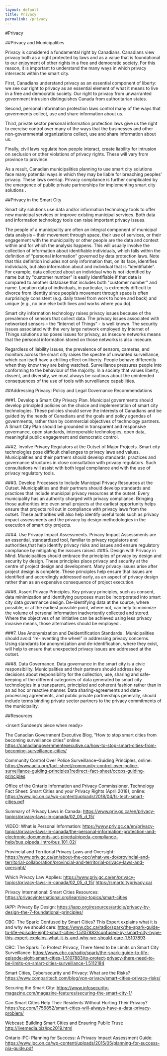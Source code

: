 ```yaml
---
layout: default
title: Privacy
permalink: /privacy
---
```

#Privacy 

##Privacy and Municipalities

Privacy is considered a fundamental right by Canadians.  Canadians view privacy both as a right protected by laws and as a value that is foundational to our enjoyment of other rights in a free and democratic society. For this reason, it is important to understand the many ways in which privacy intersects within the smart city.

First, Canadians understand privacy as an essential component of liberty:  we see our right to privacy as an essential element of what it means to live in a free and democratic society.  Our right to privacy from unwarranted government intrusion distinguishes Canada from authoritarian states.

Second, personal information protection laws control many of the ways that governments collect, use and share information about us.

Third, private sector personal information protection laws give us the right to exercise control over many of the ways that the businesses and other non-governmental organizations collect, use and share information about us.

Finally, civil laws regulate how people interact, create liability for intrusion on seclusion or other violations of privacy rights.  These will vary from province to province. 

As a result, Canadian municipalities planning to use smart city solutions face many potential ways in which they may be liable for breaching peoples’ privacy.  These laws overlap. Privacy compliance is further complicated by the emergence of public private partnerships for implementing smart city solutions .

##Privacy in the Smart City

Smart city solutions use data and/or information technology tools to offer new municipal services or improve existing municipal services.  Both data and information technology tools can raise important privacy issues.  

The people of a municipality are often an integral component of municipal data analysis – their movement through space, their use of services, or their engagement with the municipality or other people are the data and context within and for which the analysis happens.  This will usually involve the collection of information about identifiable individuals, which falls within the definition of “personal information” governed by data protection laws.  Note that this definition includes not only information that, on its face, identifies individuals, but also information about and individual that is “identifiable”.  For example, data collected about an individual who is not identified by name but by "customer number” is easily identifiable if that data is compared to another database that includes both "customer number” and name. Location data of individuals, in particular, is extremely difficult to divorce from identity since people’s movement through space is often surprisingly consistent (e.g. daily travel from work to home and back) and unique (e.g., no one else both lives and works where you do).

Smart city information technology raises privacy issues because of the prevalence of sensors that collect data.  The privacy issues associated with networked sensors – the “Internet of Things” - is well known.  The security issues associated with the very large network employed by Internet of Things solutions also poses issues for privacy, as insecure networks means that the personal information stored on those networks is also insecure.

Regardless of liability issues, the prevalence of sensors, cameras, and monitors across the smart city raises the spectre of unwanted surveillance, which can itself have a chilling effect on liberty.  People behave differently when they know they are being watched.  Surveillance pressures people into conforming to the behaviour of the majority.  In a society that values liberty, dissent, and diversity, we must always be cautious about the unintended consequences of the use of tools with surveillance capabilities.

##Addressing Privacy: Policy and Legal Governance Recommendations

###1. Develop a Smart City Privacy Plan. 
Municipal governments should develop principled policies on the choice and implementation of smart city technologies. These policies should serve the interests of Canadians and be guided by the needs of Canadians and the goals and policy agendas of governments, rather than by commercial objectives of technology partners.  A Smart City Plan should be grounded in transparent and responsive governance, open standards, interoperable technologies, open data, meaningful public engagement and democratic control.

###2. Involve Privacy Regulators at the Outset of Major Projects. 
Smart city technologies pose difficult challenges to privacy laws and values. Municipalities and their partners should develop standards, practices and governance structures in close consultation with privacy regulators. Such consultations will assist with both legal compliance and with the use of privacy regulatory tools.

###3. Develop Processes to Include Municipal Privacy Resources at the Outset. 
Municipalities and their partners should develop standards and practices that include municipal privacy resources at the outset.  Every municipality has an authority charged with privacy compliance. Bringing those authorities into even small projects at the earliest opportunity helps ensure that projects roll out in compliance with privacy laws from the outset. These authorities will also help identify useful tools such as privacy impact assessments and the privacy by design methodologies in the execution of smart city projects.

###4. Use Privacy Impact Assessments. 
Privacy Impact Assessments are an essential, standardized tool, familiar to privacy regulators and authorities,that help identify privacy risks and issues and ensure regulatory compliance by mitigating the isssues raised.
###5. Design with Privacy in Mind. 
Municipalities should embrace the principles of privacy by design  and security by design.  These principles place privacy and security at the centre of project design and development.  Many privacy issues arise after project design is complete.  These principles help ensure that issues are identified and accordingly addressed early, as an aspect of privacy design rather than as an expensive consequence of project execution.

###6. Assert Privacy Principles. 
Key privacy principles, such as consent, data minimization and identifying purposes must be incorporated into smart city data governance design.  De-identifying data at the source, where possible, or at the earliest possible point, where not, can help to minimize the volume of personal information inadvertently collected and stored. Where the objectives of an initiative can be achieved using less privacy invasive means, those alternatives should be employed .

###7. Use Anonymization and Deidentification Standards . 
Municipalities should avoid “re-inventing the wheel” in addressing privacy concerns.  Using standards for anonymization and de-identification, where they exist, will help to ensure that unexpected privacy issues are addressed at the outset.  

###8. Data Governance. 
Data governance in the smart city is a civic responsibility. Municipalities and their partners should address key decisions about responsibility for the collection, use, sharing and safe-keeping of the different categories of data generated by smart city technologies in a transparent, principled and coherent fashion rather than in an ad hoc or reactive manner. Data sharing-agreements and data-processing agreements, and public private partnerships generally, should include terms binding private sector partners to the privacy commitments of the municipality.

##Resources

<insert Sundeep’s piece when ready>

The Canadian Government Executive Blog, “How to stop smart cities from becoming surveillance cities” online: https://canadiangovernmentexecutive.ca/how-to-stop-smart-cities-from-becoming-surveillance-cities/  

Community Control Over Police Surveillance–Guiding Principles, online: https://www.aclu.org/fact-sheet/community-control-over-police-surveillance-guiding-principles?redirect=fact-sheet/ccops-guiding-principles

Office of the Ontario Information and Privacy Commissioner, Technology Fact Sheet: Smart Cities and your Privacy Rights (April 2018), online: https://www.ipc.on.ca/wp-content/uploads/2018/04/fs-tech-smart-cities.pdf

Summary of Privacy Laws in Canada:  https://www.priv.gc.ca/en/privacy-topics/privacy-laws-in-canada/02_05_d_15/ 

VIDEO:  What is Personal Information:  https://www.priv.gc.ca/en/privacy-topics/privacy-laws-in-canada/the-personal-information-protection-and-electronic-documents-act-pipeda/pipeda-compliance-help/bus_pipeda_intro/bus_101_02/ 

Provincial and Territorial Privacy Laws and Oversight:  https://www.priv.gc.ca/en/about-the-opc/what-we-do/provincial-and-territorial-collaboration/provincial-and-territorial-privacy-laws-and-oversight/ 

Which Privacy Law Applies:  https://www.priv.gc.ca/en/privacy-topics/privacy-laws-in-canada/02_05_d_15/ 
https://smartcityprivacy.ca/ 

Privacy International:  Smart Cities Resources:  https://privacyinternational.org/learning-topics/smart-cities 

IAPP:  Privacy By Design:  https://iapp.org/resources/article/privacy-by-design-the-7-foundational-principles/ 

CBC:  The Spark:  Confused by Smart Cities?  This Expert explains what it is and why we should care:  https://www.cbc.ca/radio/spark/the-spark-guide-to-life-episode-eight-smart-cities-1.5107883/confused-by-smart-city-hype-this-expert-explains-what-it-is-and-why-we-should-care-1.5107893 

CBC:  The Spark:  To Protect Privacy, There Need to be Limits on Smart City Surveillance:  https://www.cbc.ca/radio/spark/the-spark-guide-to-life-episode-eight-smart-cities-1.5107883/to-protect-privacy-there-need-to-be-limits-on-smart-cities-surveillance-1.5112184 

Smart Cities, Cybersecurity and Privacy:  What are the Risks?  https://www.comparitech.com/blog/vpn-privacy/smart-cities-privacy-risks/ 

Securing the Smart City:  https://www.infosecurity-magazine.com/magazine-features/securing-the-smart-city-1/ 

Can Smart Cities Help Their Residents Without Hurting Their Privacy?  https://qz.com/1756852/smart-cities-will-always-have-a-data-privacy-problem/ 

Webcast:  Building Smart Cities and Ensuring Public Trust:  http://livemedia.biz/ipc2019.html 

Ontario IPC:  Planning for Success:  A Privacy Impact Assessment Guide:  https://www.ipc.on.ca/wp-content/uploads/2015/05/planning-for-success-pia-guide.pdf
